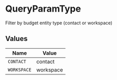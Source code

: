 # QueryParamType

Filter by budget entity type (contact or workspace)


## Values

| Name        | Value       |
| ----------- | ----------- |
| `CONTACT`   | contact     |
| `WORKSPACE` | workspace   |